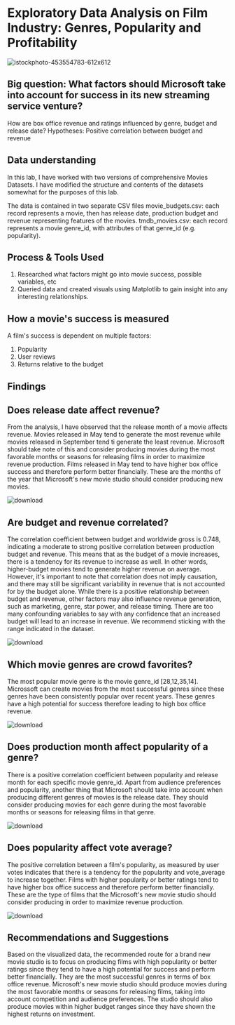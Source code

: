 # Exploratory Data Analysis on Film Industry: Genres, Popularity and Profitability
![istockphoto-453554783-612x612](https://github.com/mwanza00/microsoft_movies/assets/137791910/e4a87b06-47f1-4018-9348-86a06d39713d)


## Big question: What factors should Microsoft take into account for success in its new streaming service venture?
How are box office revenue and ratings influenced by genre, budget and release date?
Hypotheses:
Positive correlation between budget and revenue

## Data understanding
In this lab, I have worked with two versions of comprehensive Movies Datasets. I have modified the structure and contents of the datasets somewhat for the purposes of this lab. 

The data is contained in two separate CSV files
movie_budgets.csv:  each record represents a movie, then has release date, production budget and revenue representing features of the movies.
tmdb_movies.csv: each record represents a movie genre_id, with attributes of that genre_id (e.g. popularity).

## Process & Tools Used
1. Researched what factors might go into movie success, possible variables, etc
2. Queried data and created visuals using Matplotlib to gain insight into any interesting relationships.

## How a movie's success is measured
A film's success is dependent on multiple factors:
1. Popularity
2. User reviews
3. Returns relative to the budget

## Findings
## Does release date affect revenue?

From the analysis, I have observed that the release month of a movie affects revenue. Movies released in May tend to generate the most revenue while movies released in September tend ti generate the least revenue. Microsoft should take note of this and consider producing movies during the most favorable months or seasons for releasing films in order to maximize revenue production. Films released in May tend to have higher box office success and therefore perform better financially. These are the months of the year that Microsoft's new movie studio should consider producing new movies.

![download](https://github.com/mwanza00/microsoft_movies/assets/137791910/2b377b64-1346-480e-a8bf-6867d9b88a2c)


## Are budget and revenue correlated?

The correlation coefficient between budget and worldwide gross is 0.748, indicating a moderate to strong positive correlation between production budget and revenue. This means that as the budget of a movie increases, there is a tendency for its revenue to increase as well. In other words, higher-budget movies tend to generate higher revenue on average. However, it's important to note that correlation does not imply causation, and there may still be significant variability in revenue that is not accounted for by the budget alone. While there is a positive relationship between budget and revenue, other factors may also influence revenue generation, such as marketing, genre, star power, and release timing. There are too many confounding variables to say with any confidence that an increased budget will lead to an increase in revenue. We recommend sticking with the range indicated in the dataset.

![download](https://github.com/mwanza00/microsoft_movies/assets/137791910/5442fd2f-0033-4ebb-863e-1b97ef4b2bd2)


## Which movie genres are crowd favorites?

The most popular movie genre is the movie genre_id [28,12,35,14]. Microssoft can create movies from the most successful genres since these genres have been consistently popular over recent years. These genres have a high potential for success therefore leading to high box office revenue.

![download](https://github.com/mwanza00/microsoft_movies/assets/137791910/1d30374b-ca71-43a4-938c-f7670a03b986)


## Does production month affect popularity of a genre?

There is a positive correlation coefficient between popularity and release month for each specific movie genre_id. Apart from audience preferences and popularity, another thing that Microsoft should take into account when producing different genres of movies is the release date. They should consider producing movies for each genre during the most favorable months or seasons for releasing films in that genre.

![download](https://github.com/mwanza00/microsoft_movies/assets/137791910/4312f928-86c6-4a0b-aa53-19e573e8625e)


## Does popularity affect vote average?

The positive correlation between a film's popularity, as measured by user votes indicates that there is a tendency for the popularity and vote_average to increase together. Films with higher popularity or better ratings tend to have higher box office success and therefore perform better financially. These are the type of films that the Microsoft's new movie studio should consider producing in order to maximize revenue production.

![download](https://github.com/mwanza00/microsoft_movies/assets/137791910/b7ce7a7f-089c-435a-8244-9764b7b8661a)

## Recommendations and Suggestions

Based on the visualized data, the recommended route for a brand new movie studio is to focus on producing films with high popularity or better ratings since they tend to have a high potential for success and perform better financially. They are the most successful genres in terms of box office revenue. Microsoft's new movie studio should produce movies during the most favorable months or seasons for releasing films, taking into account competition and audience preferences. The studio should also produce movies within higher budget ranges since they have shown the highest returns on investment.
